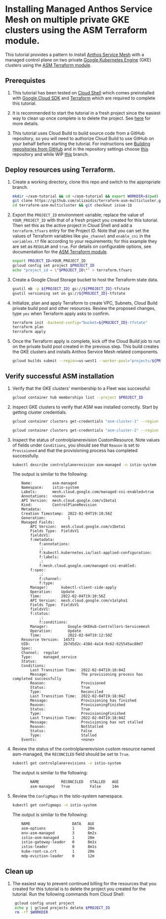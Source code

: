 # Installing Managed Anthos Service Mesh on multiple private GKE clusters using the ASM Terraform module.

This tutorial provides a pattern to install [Anthos Service Mesh](https://cloud.google.com/service-mesh/docs/overview) with a managed control plane on two private [Google Kubernetes Engine](https://cloud.google.com/kubernetes-engine/docs/concepts/kubernetes-engine-overview) (GKE) clusters using the [ASM Terraform module](https://github.com/terraform-google-modules/terraform-google-kubernetes-engine/tree/master/modules/asm).

## Prerequistes 

1. This tutorial has been tested on [Cloud Shell](https://shell.cloud.google.com) which comes preinstalled with [Google Cloud SDK](https://cloud.google.com/sdk) and [Terraform](https://www.terraform.io/) which are required to complete this tutorial.

2. It is recommended to start the tutorial in a fresh project since the easiest way to clean up once complete is to delete the project. See [here](https://cloud.google.com/resource-manager/docs/creating-managing-projects) for more details.

3. This tutorial uses Cloud Build to build source code from a GitHub repository, so you will need to authorize Cloud Build to use GitHub on your behalf before starting the tutorial. For instructions see [Building repositories from GitHub](https://cloud.google.com/build/docs/automating-builds/build-repos-from-github) and in the repository settings choose [this](https://github.com/alizaidis/terraform-asm-multicluster) repository and while WIP [this](https://github.com/alizaidis/terraform-asm-multicluster/tree/issue-1b) branch.

## Deploy resources using Terraform.

1. Create a working directory, clone this repo and switch to the appropriate branch.

    ```bash
    mkdir ~/asm-tutorial && cd ~/asm-tutorial && export WORKDIR=$(pwd)
    git clone https://github.com/alizaidis/terraform-asm-multicluster.git
    cd terraform-asm-multicluster && git checkout issue-1b
    ```

1. Export the `PROJECT_ID` environment variable; replace the value of `YOUR_PROJECT_ID` with that of a fresh project you created for this tutorial. Then set this as the active project in Cloud Shell and add a `terraform.tfvars` entry for the Project ID. Note that you can set the values of Terraform variables like `gke_channel` and `enable_cni` in the `variables.tf` file according to your requirements; for this example they are set as `REGULAR` and `true`. For details on configurable options, see documentation for the [ASM Terraform module](https://github.com/terraform-google-modules/terraform-google-kubernetes-engine/tree/master/modules/asm). 

    ```bash
    export PROJECT_ID=YOUR_PROJECT_ID
    gcloud config set project $PROJECT_ID
    echo "project_id = \"$PROJECT_ID\"" > terraform.tfvars
    ```


1. Create a Google Cloud Storage bucket to host the Terraform state data. 

    ```bash
    gsutil mb -p ${PROJECT_ID} gs://${PROJECT_ID}-tfstate
    gsutil versioning set on gs://${PROJECT_ID}-tfstate
    ```


1. Initialize, plan and apply Terraform to create VPC, Subnets, Cloud Build private build pool and other resources. Review the proposed changes, type `yes` when Terraform apply asks to confirm.

    ```bash
    terraform init -backend-config="bucket=${PROJECT_ID}-tfstate"
    terraform plan
    terraform apply
    ```

1. Once the Terraform apply is complete, kick off the Cloud Build job to run on the private build pool created in the previous step. This build creates the GKE clusters and installs Anthos Service Mesh related components.

    ```bash
    gcloud builds submit --region=us-west1 --worker-pool="projects/${PROJECT_ID}/locations/us-west1/workerPools/private-build-pool" --config cloudbuild.yaml .
    ```

## Verify successful ASM installation

1. Verify that the GKE clusters' membership to a Fleet was successful:

    ```bash
    gcloud container hub memberships list --project $PROJECT_ID
    ```

1. Inspect GKE clusters to verify that ASM was installed correctly. Start by getting cluster credentials.

    ```bash
    gcloud container clusters get-credentials "asm-cluster-1" --region "us-west1" --project $PROJECT_ID

    gcloud container clusters get-credentials "asm-cluster-2" --region "us-central1" --project $PROJECT_ID
    ```

1. Inspect the status of controlplanerevision CustomResource. Note values of fields under `Conditions`, you should see that `Reason` is set to `Provisioned` and that the provisioning process has completed successfully.

    ```bash
    kubectl describe controlplanerevision asm-managed -n istio-system
    ```

    The output is similar to the following:

    ```
        Name:         asm-managed
        Namespace:    istio-system
        Labels:       mesh.cloud.google.com/managed-cni-enabled=true
        Annotations:  <none>
        API Version:  mesh.cloud.google.com/v1beta1
        Kind:         ControlPlaneRevision
        Metadata:
        Creation Timestamp:  2022-02-04T19:10:56Z
        Generation:          1
        Managed Fields:
            API Version:  mesh.cloud.google.com/v1beta1
            Fields Type:  FieldsV1
            fieldsV1:
            f:metadata:
                f:annotations:
                .:
                f:kubectl.kubernetes.io/last-applied-configuration:
                f:labels:
                .:
                f:mesh.cloud.google.com/managed-cni-enabled:
            f:spec:
                .:
                f:channel:
                f:type:
            Manager:      kubectl-client-side-apply
            Operation:    Update
            Time:         2022-02-04T19:10:56Z
            API Version:  mesh.cloud.google.com/v1alpha1
            Fields Type:  FieldsV1
            fieldsV1:
            f:status:
                .:
                f:conditions:
            Manager:         Google-GKEHub-Controllers-Servicemesh
            Operation:       Update
            Time:            2022-02-04T19:12:50Z
        Resource Version:  14573
        UID:               2b7d5d2c-438d-4a14-9c62-625545ac80d7
        Spec:
        Channel:  regular
        Type:     managed_service
        Status:
        Conditions:
            Last Transition Time:  2022-02-04T19:18:04Z
            Message:               The provisioning process has completed successfully
            Reason:                Provisioned
            Status:                True
            Type:                  Reconciled
            Last Transition Time:  2022-02-04T19:18:04Z
            Message:               Provisioning has finished
            Reason:                ProvisioningFinished
            Status:                True
            Type:                  ProvisioningFinished
            Last Transition Time:  2022-02-04T19:18:04Z
            Message:               Provisioning has not stalled
            Reason:                NotStalled
            Status:                False
            Type:                  Stalled
        Events:                    <none>
    ```
    
1. Review the status of the controlplanerevision custom resource named asm-managed, the `RECONCILED` field should be set to `True`.
    
    ```bash
    kubectl get controlplanerevisions -n istio-system
    ```

    The output is similar to the following:

    ```bash
            NAME          RECONCILED   STALLED   AGE
            asm-managed   True         False     14m
    ```

1. Review the `ConfigMaps` in the istio-system namespace.

    ```bash
    kubectl get configmaps -n istio-system
    ```

    The output is similar to the following:
 
    ```bash
        NAME                   DATA   AGE
        asm-options            1      20m
        env-asm-managed        3      8m2s
        istio-asm-managed      1      20m
        istio-gateway-leader   0      8m1s
        istio-leader           0      8m1s
        kube-root-ca.crt       1      20m
        mdp-eviction-leader    0      12m
    ```

## Clean up

1. The easiest way to prevent continued billing for the resources that you created for this tutorial is to delete the project you created for the tutorial. Run the following commands from Cloud Shell:

   ```bash
    gcloud config unset project
    echo y | gcloud projects delete $PROJECT_ID
    rm -rf $WORKDIR
    ```
